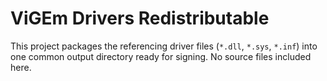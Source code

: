 # ViGEm Drivers Redistributable

This project packages the referencing driver files (`*.dll`, `*.sys`, `*.inf`) into one common output directory ready for signing. No source files included here.
